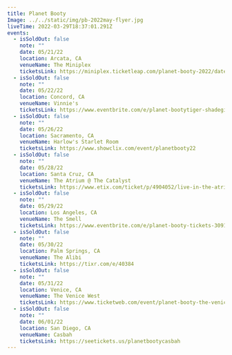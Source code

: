 ```yaml
---
title: Planet Booty
Image: ../../static/img/pb-2022may-flyer.jpg
liveTime: 2022-03-29T18:37:01.291Z
events:
  - isSoldOut: false
    note: ""
    date: 05/21/22
    location: Arcata, CA
    venueName: The Miniplex
    ticketsLink: https://miniplex.ticketleap.com/planet-booty-2022/dates/May-21-2022_at_0900PM
  - isSoldOut: false
    note: ""
    date: 05/22/22
    location: Concord, CA
    venueName: Vinnie's
    ticketsLink: https://www.eventbrite.com/e/planet-bootytiger-shadegigantisjesse-raywell-secluded-tickets-304389756957
  - isSoldOut: false
    note: ""
    date: 05/26/22
    location: Sacramento, CA
    venueName: Harlow's Starlet Room
    ticketsLink: https://www.showclix.com/event/planetbooty22
  - isSoldOut: false
    note: ""
    date: 05/28/22
    location: Santa Cruz, CA
    venueName: The Atrium @ The Catalyst
    ticketsLink: https://www.etix.com/ticket/p/4904052/live-in-the-atriumplanet-booty-santa-cruz-the-catalyst-atrium
  - isSoldOut: false
    note: ""
    date: 05/29/22
    location: Los Angeles, CA
    venueName: The Smell
    ticketsLink: https://www.eventbrite.com/e/planet-booty-tickets-309190445947
  - isSoldOut: false
    note: ""
    date: 05/30/22
    location: Palm Springs, CA
    venueName: The Alibi
    ticketsLink: https://tixr.com/e/40384
  - isSoldOut: false
    note: ""
    date: 05/31/22
    location: Venice, CA
    venueName: The Venice West
    ticketsLink: https://www.ticketweb.com/event/planet-booty-the-venice-west-tickets/11927505?pl=venicemusic
  - isSoldOut: false
    note: ""
    date: 06/01/22
    location: San Diego, CA
    venueName: Casbah
    ticketsLink: https://seetickets.us/planetbootycasbah
---
```

